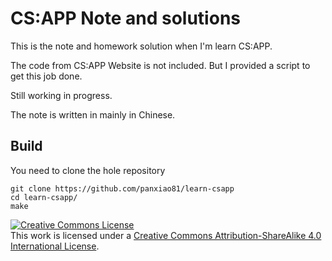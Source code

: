 # CS:APP Note and solutions

This is the note and homework solution when I'm learn CS:APP.

The code from CS:APP Website is not included. But I provided a script to get this job done.

Still working in progress.

The note is written in mainly in Chinese.

## Build

You need to clone the hole repository

```shell
git clone https://github.com/panxiao81/learn-csapp
cd learn-csapp/
make
```

<a rel="license" href="http://creativecommons.org/licenses/by-sa/4.0/"><img alt="Creative Commons License" style="border-width:0" src="https://i.creativecommons.org/l/by-sa/4.0/88x31.png" /></a><br />This work is licensed under a <a rel="license" href="http://creativecommons.org/licenses/by-sa/4.0/">Creative Commons Attribution-ShareAlike 4.0 International License</a>.
